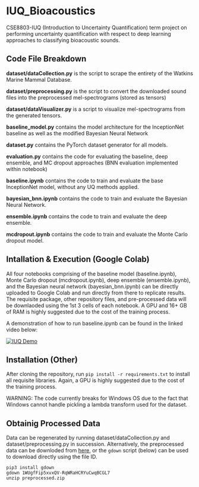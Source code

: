 # IUQ_Bioacoustics
CSE8803-IUQ (Introduction to Uncertainty Quantification) term project on performing uncertainty quantification with respect to deep learning approaches to classifying bioacoustic sounds. 

## Code File Breakdown

**dataset/dataCollection.py** is the script to scrape the entirety of the Watkins Marine Mammal Database.

**dataset/preprocessing.py** is the script to convert the downloaded sound files into the preprocessed mel-spectrograms (stored as tensors)

**dataset/dataVisualizer.py** is a script to visualize mel-spectrograms from the generated tensors.

**baseline_model.py** contains the model architecture for the InceptionNet baseline as well as the modified Bayesian Neural Network

**dataset.py** contains the PyTorch dataset generator for all models.

**evaluation.py** contains the code for evaluating the baseline, deep ensemble, and MC dropout approaches (BNN evaluation implemented within notebook)

**baseline.ipynb** contains the code to train and evaluate the base InceptionNet model, without any UQ methods applied.

**bayesian_bnn.ipynb** contains the code to train and evaluate the Bayesian Neural Network.

**ensemble.ipynb** contains the code to train and evaluate the deep ensemble.

**mcdropout.ipynb** contains the code to train and evaluate the Monte Carlo dropout model.


## Intallation & Execution (Google Colab)

All four notebooks comprising of the baseline model (baseline.ipynb), Monte Carlo dropout (mcdropout.ipynb), deep ensemble (ensemble.ipynb), and the Bayesian neural network (bayesian_bnn.ipynb) 
can be directly uploaded to Google Colab and run directly from there to replicate results. 
The requisite package, other repository files, and pre-processed data will be downlaoded using the 1st 3 cells of each notebook. A GPU and 16+ GB of RAM is highly suggested due to the cost of the training process.

A demonstration of how to run baseline.ipynb can be found in the linked video below:

[![IUQ Demo](https://img.youtube.com/vi/HCTpn3RrKMs/0.jpg)](https://www.youtube.com/watch?v=HCTpn3RrKMs "IUQ Demo")



## Installation (Other)

After cloning the repository, run `pip install -r requirements.txt` to install all requisite libraries. Again, a GPU is highly suggested due to the cost of the training process.

WARNING: The code currently breaks for Windows OS due to the fact that Windows cannot handle pickling a lambda transform used for the dataset.

## Obtainig Processed Data

Data can be regenerated by running dataset/dataCollection.py and dataset/preprocessing.py in succession. Alternatively, the preprocessed data can be downloded from 
[here](https://drive.google.com/file/d/1WUgfFip5xvxQV-RqWRaHCRYuCwqBCGL7/view), or the `gdown` script (below) can be used to download directly using the file ID.

```console
pip3 install gdown
gdown 1WUgfFip5xvxQV-RqWRaHCRYuCwqBCGL7
unzip preprocessed.zip
```
